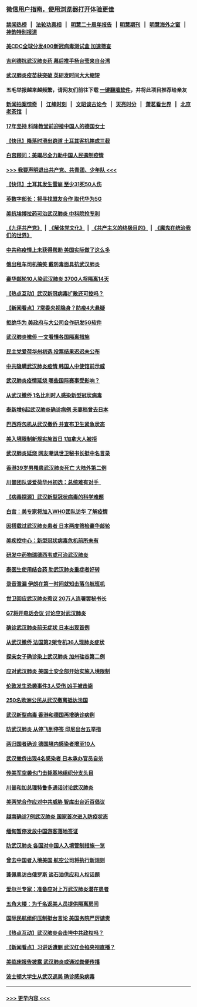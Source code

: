 ### [微信用户指南，使用浏览器打开体验更佳](https://github.com/gfw-breaker/banned-news1/blob/master/indexes/wechat-guide.md?t=0)
#### [禁闻热榜](热点新闻.md?t=0)  &nbsp;&nbsp;|&nbsp;&nbsp; [法轮功真相](https://github.com/gfw-breaker/truth/blob/master/README.md?t=0) &nbsp;&nbsp;|&nbsp;&nbsp; [明慧二十周年报告](https://github.com/gfw-breaker/mh-reports/blob/master/README.md?t=0) &nbsp;&nbsp;|&nbsp;&nbsp;[明慧期刊](https://github.com/gfw-breaker/mh-qikan) &nbsp;&nbsp;|&nbsp;&nbsp; [明慧海外之窗](https://github.com/gfw-breaker/mh-news/blob/master/README.md?t=0) &nbsp;&nbsp;|&nbsp;&nbsp; [神韵特别报道](https://github.com/gfw-breaker/mh-news/blob/master/shenyun.md?t=0)
#### [美CDC全球分发400新冠病毒测试盒 加速筛查](../pages/nsc418/n11847260.md?t=02060722) 
#### [吉利德抗武汉肺炎药 幕后推手杨台莹来自台湾](../pages/nsc418/n11847064.md?t=02060722) 
#### [武汉肺炎疫苗获突破 英研发时间大大缩短](../pages/nsc418/n11846915.md?t=02060722) 
#### 五毛举报越来越频繁，请网友们前往下载 [一键翻墙软件](https://github.com/gfw-breaker/ssr-accounts)，并将此项目推荐给亲友
#### [新闻拍案惊奇](https://github.com/gfw-breaker/banned-news1/blob/master/pages/link4.md) &nbsp;&nbsp;|&nbsp;&nbsp; [江峰时刻](https://github.com/gfw-breaker/banned-news1/blob/master/pages/link4.md) &nbsp;&nbsp;|&nbsp;&nbsp; [文昭谈古论今](https://github.com/gfw-breaker/banned-news1/blob/master/pages/link4.md) &nbsp;&nbsp;|&nbsp;&nbsp; [天亮时分](https://github.com/gfw-breaker/banned-news1/blob/master/pages/link4.md) &nbsp;&nbsp;|&nbsp;&nbsp; [萧茗看世界](https://github.com/gfw-breaker/banned-news1/blob/master/pages/link4.md) &nbsp;&nbsp;|&nbsp;&nbsp; [北京老茶馆](https://github.com/gfw-breaker/banned-news1/blob/master/pages/link4.md) &nbsp;&nbsp;|&nbsp;&nbsp; 
#### [17年坚持 科隆教堂前迎接中国人的德国女士](../pages/nsc418/n11846781.md?t=02060722) 
#### [【快讯】降落时滑出跑道 土耳其客机摔成三截](../pages/nsc418/n11847021.md?t=02060722) 
#### [白宫顾问：美竭尽全力助中国人民遏制疫情](../pages/nsc418/n11846756.md?t=02060722) 
#### [>>> 我要声明退出共产党、共青团、少年队 <<<](https://github.com/begood0513/goodnews/blob/master/quit/letter.md) 
#### [【快讯】土耳其发生雪崩 至少31死50人伤](../pages/nsc418/n11846680.md?t=02060722) 
#### [英数字部长：将寻找盟友合作 取代华为5G](../pages/nsc418/n11846485.md?t=02060722) 
#### [美抗埃博拉药可治武汉肺炎 中科院抢专利](../pages/nsc418/n11846409.md?t=02060722) 
#### [《九评共产党》](https://github.com/begood0513/9ping.md/blob/master/README.md) &nbsp;|&nbsp; [《解体党文化》](../../../../jtdwh.md/blob/master/README.md)  &nbsp;|&nbsp; [《共产主义的终极目的》](../../../../gczydzjmd.md/blob/master/README.md) &nbsp;|&nbsp; [《魔鬼在统治我们的世界》](../../../../mgztzwmdsj.md/blob/master/README.md) 
#### [中共称疫情上未获得帮助 美国实际做了这么多](../pages/nsc418/n11846008.md?t=02060722) 
#### [俄出租车司机搞笑 戴防毒面具抗武汉肺炎](../pages/nsc418/n11845703.md?t=02060722) 
#### [豪华邮轮10人染武汉肺炎 3700人将隔离14天](../pages/nsc418/n11845543.md?t=02060722) 
#### [【热点互动】武汉新冠病毒扩散还可控吗？](../pages/nsc418/n11844750.md?t=02060722) 
#### [【新闻看点】7常委央视隐身？防疫4大悬疑](../pages/nsc418/n11844611.md?t=02060722) 
#### [拒绝华为 美政府与大公司合作研发5G软件](../pages/nsc418/n11844625.md?t=02060722) 
#### [武汉肺炎撤侨 一文看懂各国隔离措施](../pages/nsc418/n11844216.md?t=02060722) 
#### [民主党爱荷华州初选 投票结果迟迟未公布](../pages/nsc418/n11844207.md?t=02060722) 
#### [中共隐瞒武汉肺炎疫情 韩国人中使馆前示威](../pages/nsc418/n11844084.md?t=02060722) 
#### [武汉肺炎疫情延烧 哪些国际赛事受影响？](../pages/nsc418/n11843958.md?t=02060722) 
#### [从武汉撤侨 1名比利时人感染新型冠状病毒](../pages/nsc418/n11843977.md?t=02060722) 
#### [泰新增6起武汉肺炎确诊病例 夫妻档曾去日本](../pages/nsc418/n11843900.md?t=02060722) 
#### [巴西将包机从武汉撤侨 并宣布卫生紧急状态](../pages/nsc418/n11843418.md?t=02060722) 
#### [美入境限制新规实施首日 1加拿大人被拒](../pages/nsc418/n11843058.md?t=02060722) 
#### [武汉肺炎延烧 网友嘲讽世卫秘书长挺中名言录](../pages/nsc418/n11843056.md?t=02060722) 
#### [香港39岁男罹患武汉肺炎死亡 大陆外第二例](../pages/nsc418/n11843026.md?t=02060722) 
#### [川普团队谈爱荷华州初选：总统难有对手  ](../pages/nsc418/n11842867.md?t=02060722) 
#### [【病毒探源】武汉新型冠状病毒的科学难题](../pages/nsc418/n11842176.md?t=02060722) 
#### [白宫：美专家将加入WHO团队访华 了解疫情](../pages/nsc418/n11842198.md?t=02060722) 
#### [因搭载过武汉肺炎患者 日本两度筛检豪华邮轮](../pages/nsc418/n11842447.md?t=02060722) 
#### [美疾控中心：新型冠状病毒危机前所未有](../pages/nsc418/n11842406.md?t=02060722) 
#### [研发中药物瑞德西韦或可治武汉肺炎](../pages/nsc418/n11842100.md?t=02060722) 
#### [泰医生使用结合药 助武汉肺炎重症者好转](../pages/nsc418/n11842096.md?t=02060722) 
#### [录音泄漏 伊朗在第一时间就知击落乌航班机](../pages/nsc418/n11842002.md?t=02060722) 
#### [世卫回应武汉肺炎惹议 20万人连署罢秘书长](../pages/nsc418/n11841664.md?t=02060722) 
#### [G7将开电话会议 讨论应对武汉肺炎](../pages/nsc418/n11841658.md?t=02060722) 
#### [确诊武汉肺炎前无症状 日本出现首例](../pages/nsc418/n11841567.md?t=02060722) 
#### [从武汉撤侨 法国第2架专机36人现肺炎症状](../pages/nsc418/n11841382.md?t=02060722) 
#### [探亲女子确诊染上武汉肺炎 加州硅谷第二例](../pages/nsc418/n11839784.md?t=02060722) 
#### [应对武汉肺炎 美国土安全部开始实施入境限制](../pages/nsc418/n11839729.md?t=02060722) 
#### [伦敦发生恐袭事件3人受伤 凶手被击毙](../pages/nsc418/n11839442.md?t=02060722) 
#### [250名欧洲公民从武汉撤离抵达法国](../pages/nsc418/n11839438.md?t=02060722) 
#### [武汉新型病毒 香港和德国再增确诊病例](../pages/nsc418/n11839381.md?t=02060722) 
#### [防武汉肺炎 从停飞到停签 印尼出台五举措](../pages/nsc418/n11839282.md?t=02060722) 
#### [两归国者确诊 德国境内感染者增至10人](../pages/nsc418/n11839164.md?t=02060722) 
#### [武汉撤侨出现4名感染者 日本承办官员自杀](../pages/nsc418/n11839044.md?t=02060722) 
#### [传美军空袭也门击毙基地组织分支头目](../pages/nsc418/n11839210.md?t=02060722) 
#### [川普和加总理特鲁多通话讨论武汉肺炎](../pages/nsc418/n11839128.md?t=02060722) 
#### [美两党合作应对中共威胁 智库出台近百倡议](../pages/nsc418/n11838437.md?t=02060722) 
#### [越南确诊7例武汉肺炎 国家首次进入防疫状态](../pages/nsc418/n11838860.md?t=02060722) 
#### [缅甸暂停发放中国游客落地签证](../pages/nsc418/n11838730.md?t=02060722) 
#### [防武汉肺炎 各国对中国人入境管制措施一览](../pages/nsc418/n11838726.md?t=02060722) 
#### [曾去中国者入境美国 航空公司将执行新规则](../pages/nsc418/n11838375.md?t=02060722) 
#### [蓬佩奥访白俄罗斯 谈石油供应和人权话题](../pages/nsc418/n11838242.md?t=02060722) 
#### [爱尔兰专家：准备应对上万武汉肺炎潜在患者](../pages/nsc418/n11837978.md?t=02060722) 
#### [五角大楼：为千名返美人员提供隔离房间](../pages/nsc418/n11837831.md?t=02060722) 
#### [国际民航组织压制挺台言论 美国务院严厉谴责](../pages/nsc418/n11837791.md?t=02060722) 
#### [【热点互动】武汉肺炎会击垮中共政权吗？](../pages/nsc418/n11837779.md?t=02060722) 
#### [【新闻看点】习讲话遭删 武汉红会掐央视直播？](../pages/nsc418/n11837573.md?t=02060722) 
#### [美临床报告披露 武汉肺炎或通过粪便传播](../pages/nsc418/n11837626.md?t=02060722) 
#### [波士顿大学生从武汉返美 确诊感染病毒](../pages/nsc418/n11837580.md?t=02060722) 

----
#### [ >>> 更早内容 <<< ](../indexes/nsc418-earlier.md)
